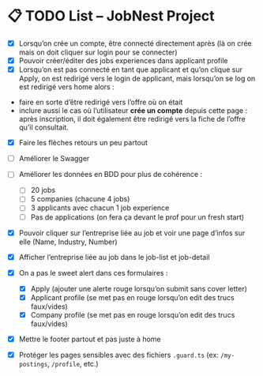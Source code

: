 # 📋 TODO List – JobNest Project

- [X] Lorsqu’on crée un compte, être connecté directement après (là on crée mais on doit cliquer sur login pour se connecter)
- [X] Pouvoir créer/éditer des jobs experiences dans applicant profile
- [x] Lorsqu’on est pas connecté en tant que applicant et qu’on clique sur Apply, on est redirigé vers le login de applicant, mais lorsqu’on se log on est redirigé vers home alors : 
- faire en sorte d’être redirigé vers l’offre où on était
- inclure aussi le cas où l’utilisateur **crée un compte** depuis cette page : après inscription, il doit également être redirigé vers la fiche de l’offre qu’il consultait.

- [x] Faire les flèches retours un peu partout
- [ ] Améliorer le Swagger
- [ ] Améliorer les données en BDD pour plus de cohérence :
  - [ ] 20 jobs
  - [ ] 5 companies (chacune 4 jobs)
  - [ ] 3 applicants avec chacun 1 job experience
  - [ ] Pas de applications (on fera ça devant le prof pour un fresh start)

- [x] Pouvoir cliquer sur l’entreprise liée au job et voir une page d’infos sur elle (Name, Industry, Number)
- [x] Afficher l’entreprise liée au job dans le job-list et job-detail

- [x] On a pas le sweet alert dans ces formulaires :
  - [x] Apply (ajouter une alerte rouge lorsqu’on submit sans cover letter)
  - [x] Applicant profile (se met pas en rouge lorsqu’on edit des trucs faux/vides)
  - [x] Company profile (se met pas en rouge lorsqu’on edit des trucs faux/vides)

- [X] Mettre le footer partout et pas juste à home
- [x] Protéger les pages sensibles avec des fichiers `.guard.ts` (ex: `/my-postings`, `/profile`, etc.)
